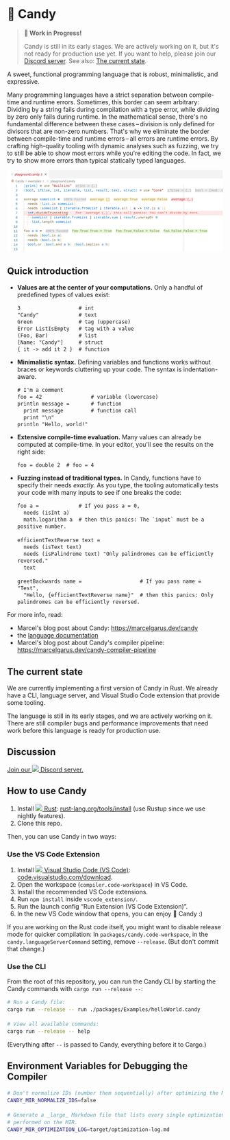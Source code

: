 # 🍭 Candy

> **🚧 Work in Progress!**
>
> Candy is still in its early stages.
> We are actively working on it, but it's not ready for production use yet.
> If you want to help, please join our [Discord server].
> See also: [The current state](#the-current-state).

A sweet, functional programming language that is robust, minimalistic, and expressive.

Many programming languages have a strict separation between compile-time and runtime errors.
Sometimes, this border can seem arbitrary:
Dividing by a string fails during compilation with a type error, while dividing by zero only fails during runtime.
In the mathematical sense, there's no fundamental difference between these cases – division is only defined for divisors that are non-zero numbers.
That's why we eliminate the border between compile-time and runtime errors – all errors are runtime errors.
By crafting high-quality tooling with dynamic analyses such as fuzzing, we try to still be able to show most errors while you're editing the code.
In fact, we try to show more errors than typical statically typed languages.

![Candy in VS Code](screenshot.png)

## Quick introduction

- **Values are at the center of your computations.**
  Only a handful of predefined types of values exist:

  ```candy
  3                   # int
  "Candy"             # text
  Green               # tag (uppercase)
  Error ListIsEmpty   # tag with a value
  (Foo, Bar)          # list
  [Name: "Candy"]     # struct
  { it -> add it 2 }  # function
  ```

- **Minimalistic syntax.**
  Defining variables and functions works without braces or keywords cluttering up your code.
  The syntax is indentation-aware.

  ```candy
  # I'm a comment
  foo = 42                # variable (lowercase)
  println message =       # function
    print message         # function call
    print "\n"
  println "Hello, world!"
  ```

- **Extensive compile-time evaluation.**
  Many values can already be computed at compile-time.
  In your editor, you'll see the results on the right side:

  ```candy
  foo = double 2  # foo = 4
  ```

- **Fuzzing instead of traditional types.**
  In Candy, functions have to specify their needs _exactly._
  As you type, the tooling automatically tests your code with many inputs to see if one breaks the code:

  ```candy
  foo a =             # If you pass a = 0,
    needs (isInt a)
    math.logarithm a  # then this panics: The `input` must be a positive number.

  efficientTextReverse text =
    needs (isText text)
    needs (isPalindrome text) "Only palindromes can be efficiently reversed."
    text

  greetBackwards name =                   # If you pass name = "Test",
    "Hello, {efficientTextReverse name}"  # then this panics: Only palindromes can be efficiently reversed.
  ```

For more info, read:

- Marcel's blog post about Candy: https://marcelgarus.dev/candy
- the [language documentation](language.md)
- Marcel's blog post about Candy's compiler pipeline: https://marcelgarus.dev/candy-compiler-pipeline

## The current state

We are currently implementing a first version of Candy in Rust.
We already have a CLI, language server, and Visual Studio Code extension that provide some tooling.

The language is still in its early stages, and we are actively working on it.
There are still compiler bugs and performance improvements that need work before this language is ready for production use.

## Discussion

[Join our <img height="12" src="https://github.com/candy-lang/candy/assets/19330937/baf90ce0-1d0a-4279-92fa-1c360cd28b38"> Discord server.][Discord server]

## How to use Candy

1. Install [<img height="16" src="https://rust-lang.org/static/images/favicon.svg"> Rust](https://rust-lang.org): [rust-lang.org/tools/install](https://rust-lang.org/tools/install) (use Rustup since we use nightly features).
2. Clone this repo.

Then, you can use Candy in two ways:

### Use the VS Code Extension

1. Install [<img height="16" src="https://code.visualstudio.com/favicon.ico"> Visual Studio Code (VS Code)](https://code.visualstudio.com): [code.visualstudio.com/download](https://code.visualstudio.com/download).
2. Open the workspace (`compiler.code-workspace`) in VS Code.
3. Install the recommended VS Code extensions.
4. Run `npm install` inside `vscode_extension/`.
5. Run the launch config “Run Extension (VS Code Extension)”.
6. In the new VS Code window that opens, you can enjoy 🍭 Candy :)

If you are working on the Rust code itself, you might want to disable release mode for quicker compilation:
In `packages/candy.code-workspace`, in the `candy.languageServerCommand` setting, remove `--release`.
(But don't commit that change.)

### Use the CLI

From the root of this repository, you can run the Candy CLI by starting the Candy commands with `cargo run --release --`:

```sh
# Run a Candy file:
cargo run --release -- run ./packages/Examples/helloWorld.candy

# View all available commands:
cargo run --release -- help
```

(Everything after `--` is passed to Candy, everything before it to Cargo.)

## Environment Variables for Debugging the Compiler

```sh
# Don't normalize IDs (number them sequentially) after optimizing the MIR.
CANDY_MIR_NORMALIZE_IDS=false

# Generate a _large_ Markdown file that lists every single optimization step
# performed on the MIR.
CANDY_MIR_OPTIMIZATION_LOG=target/optimization-log.md
```

[Discord server]: https://discord.gg/5Vr4eAJ7gU
